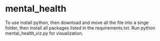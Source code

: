 # mental_health
To use install python, then download and move all the file into a singe folder, then install all packages listed in the requirements.txt.
Run python mental_health_viz.py for visualization.
